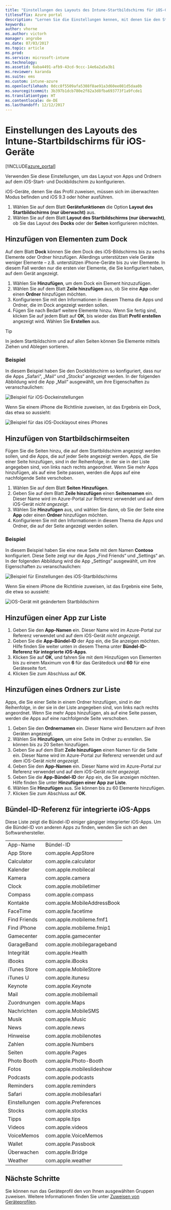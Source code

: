 ```yaml
---
title: "Einstellungen des Layouts des Intune-Startbildschirms für iOS-Geräte"
titlesuffix: Azure portal
description: "Lernen Sie die Einstellungen kennen, mit denen Sie den Start- und Dockbildschirm von iOS-Geräten anpassen können."
keywords: 
author: vhorne
ms.author: victorh
manager: angrobe
ms.date: 07/03/2017
ms.topic: article
ms.prod: 
ms.service: microsoft-intune
ms.technology: 
ms.assetid: 6aba4491-afb9-43cd-9ccc-14e6a2a5a3b1
ms.reviewer: karanda
ms.suite: ems
ms.custom: intune-azure
ms.openlocfilehash: 0dcc8f5509afa5308f8ae91a3d60ee081d5daa0b
ms.sourcegitcommit: 3b397b1dcb780e2f82a3d8fba693773f1a9fcde1
ms.translationtype: HT
ms.contentlocale: de-DE
ms.lasthandoff: 12/12/2017
---
```

# <a name="intune-home-screen-layout-settings-for-ios-devices"></a>Einstellungen des Layouts des Intune-Startbildschirms für iOS-Geräte

[!INCLUDE[azure_portal](./includes/azure_portal.md)]

Verwenden Sie diese Einstellungen, um das Layout von Apps und Ordnern auf dem iOS-Start- und Dockbildschirm zu konfigurieren.

iOS-Geräte, denen Sie das Profil zuweisen, müssen sich im überwachten Modus befinden und iOS 9.3 oder höher ausführen.

1. Wählen Sie auf dem Blatt **Gerätefunktionen** die Option **Layout des Startbildschirms (nur überwacht)** aus.
2. Wählen Sie auf dem Blatt **Layout des Startbildschirms (nur überwacht)**, ob Sie das Layout des **Docks** oder der **Seiten** konfigurieren möchten.

## <a name="add-items-to-the-dock"></a>Hinzufügen von Elementen zum Dock

Auf dem Blatt **Dock** können Sie dem Dock des iOS-Bildschirms bis zu sechs Elemente oder Ordner hinzufügen. Allerdings unterstützen viele Geräte weniger Elemente – z.B. unterstützen iPhone-Geräte bis zu vier Elemente. In diesem Fall werden nur die ersten vier Elemente, die Sie konfiguriert haben, auf dem Gerät angezeigt.

1. Wählen Sie **Hinzufügen**, um dem Dock ein Element hinzuzufügen.
2. Wählen Sie auf dem Blatt **Zeile hinzufügen** aus, ob Sie eine **App** oder einen **Ordner** hinzufügen möchten.
3. Konfigurieren Sie mit den Informationen in diesem Thema die Apps und Ordner, die im Dock angezeigt werden sollen.
4. Fügen Sie nach Bedarf weitere Elemente hinzu. Wenn Sie fertig sind, klicken Sie auf jedem Blatt auf **OK**, bis wieder das Blatt **Profil erstellen** angezeigt wird. Wählen Sie **Erstellen** aus.

>[!TIP]
> In jedem Startbildschirm und auf allen Seiten können Sie Elemente mittels Ziehen und Ablegen sortieren. 

### <a name="example"></a>Beispiel

In diesem Beispiel haben Sie den Dockbildschirm so konfiguriert, dass nur die Apps „Safari“, „Mail“ und „Stocks“ angezeigt werden. In der folgenden Abbildung wird die App „Mail“ ausgewählt, um ihre Eigenschaften zu veranschaulichen:

![Beispiel für iOS-Dockeinstellungen](http://i.imgur.com/FfFiUcP.png)

Wenn Sie einem iPhone die Richtlinie zuweisen, ist das Ergebnis ein Dock, das etwa so aussieht:

![Beispiel für das iOS-Docklayout eines iPhones](http://i.imgur.com/bAgCe8F.png)

## <a name="add-home-screen-pages"></a>Hinzufügen von Startbildschirmseiten

Fügen Sie die Seiten hinzu, die auf dem Startbildschirm angezeigt werden sollen, und die Apps, die auf jeder Seite angezeigt werden. Apps, die Sie einer Seite hinzufügen, sind in der Reihenfolge, in der sie in der Liste angegeben sind, von links nach rechts angeordnet. Wenn Sie mehr Apps hinzufügen, als auf eine Seite passen, werden die Apps auf eine nachfolgende Seite verschoben.


1. Wählen Sie auf dem Blatt **Seiten** **Hinzufügen**.
2. Geben Sie auf dem Blatt **Zeile hinzufügen** einen **Seitennamen** ein. Dieser Name wird im Azure-Portal zur Referenz verwendet und auf dem iOS-Gerät *nicht angezeigt*.
3. Wählen Sie **Hinzufügen** aus, und wählen Sie dann, ob Sie der Seite eine **App** oder einen **Ordner** hinzufügen möchten.
4. Konfigurieren Sie mit den Informationen in diesem Thema die Apps und Ordner, die auf der Seite angezeigt werden sollen.

### <a name="example"></a>Beispiel

In diesem Beispiel haben Sie eine neue Seite mit dem Namen **Contoso** konfiguriert. Diese Seite zeigt nur die Apps „Find Friends“ und „Settings“ an. In der folgenden Abbildung wird die App „Settings“ ausgewählt, um ihre Eigenschaften zu veranschaulichen:

![Beispiel für Einstellungen des iOS-Startbildschirms](http://i.imgur.com/Jc2OxyX.png)

Wenn Sie einem iPhone die Richtlinie zuweisen, ist das Ergebnis eine Seite, die etwa so aussieht:

![iOS-Gerät mit geändertem Startbildschirm](http://i.imgur.com/Bd37PHa.png)

## <a name="how-to-add-an-app-to-the-list"></a>Hinzufügen einer App zur Liste

1. Geben Sie den **App-Namen** ein. Dieser Name wird im Azure-Portal zur Referenz verwendet und auf dem iOS-Gerät *nicht angezeigt*.
2. Geben Sie die **App-Bündel-ID** der App ein, die Sie anzeigen möchten. Hilfe finden Sie weiter unten in diesem Thema unter **Bündel-ID-Referenz für integrierte iOS-Apps**.
3. Klicken Sie auf **OK**, und fahren Sie mit dem Hinzufügen von Elementen bis zu einem Maximum von **6** für das Gerätedock und **60** für eine Geräteseite fort.
4. Klicken Sie zum Abschluss auf **OK**.

## <a name="how-to-add-a-folder-to-the-list"></a>Hinzufügen eines Ordners zur Liste

Apps, die Sie einer Seite in einem Ordner hinzufügen, sind in der Reihenfolge, in der sie in der Liste angegeben sind, von links nach rechts angeordnet. Wenn Sie mehr Apps hinzufügen, als auf eine Seite passen, werden die Apps auf eine nachfolgende Seite verschoben.

1. Geben Sie den **Ordnernamen** ein. Dieser Name wird Benutzern auf ihren Geräten angezeigt.
2. Wählen Sie **Hinzufügen**, um eine Seite im Ordner zu erstellen. Sie können bis zu 20 Seiten hinzufügen.
3. Geben Sie auf dem Blatt **Zeile hinzufügen** einen Namen für die Seite ein. Dieser Name wird im Azure-Portal zur Referenz verwendet und auf dem iOS-Gerät *nicht angezeigt*.
3. Geben Sie den **App-Namen** ein. Dieser Name wird im Azure-Portal zur Referenz verwendet und auf dem iOS-Gerät *nicht angezeigt*.
2. Geben Sie die **App-Bündel-ID** der App ein, die Sie anzeigen möchten. Hilfe finden Sie unter **Hinzufügen einer App zur Liste**.
3. Wählen Sie **Hinzufügen** aus. Sie können bis zu 60 Elemente hinzufügen.
4. Klicken Sie zum Abschluss auf **OK**.


## <a name="bundle-id-reference-for-built-in-ios-apps"></a>Bündel-ID-Referenz für integrierte iOS-Apps

Diese Liste zeigt die Bündel-ID einiger gängiger integrierter iOS-Apps. Um die Bündel-ID von anderen Apps zu finden, wenden Sie sich an den Softwarehersteller. 

|||
|-|-|
|App-Name|Bündel-ID|
|App Store|com.apple.AppStore|
|Calculator|com.apple.calculator|
|Kalender|com.apple.mobilecal|
|Kamera|com.apple.camera|
|Clock|com.apple.mobiletimer|
|Compass|com.apple.compass|
|Kontakte|com.apple.MobileAddressBook|
|FaceTime|com.apple.facetime|
|Find Friends|com.apple.mobileme.fmf1|
|Find iPhone|com.apple.mobileme.fmip1|
|Gamecenter|com.apple.gamecenter|
|GarageBand|com.apple.mobilegarageband|
|Integrität|com.apple.Health|
|iBooks|com.apple.iBooks|
|iTunes Store|com.apple.MobileStore|
|iTunes U|com.apple.itunesu|
|Keynote|com.apple.Keynote|
|Mail|com.apple.mobilemail|
|Zuordnungen|com.apple.Maps|
|Nachrichten|com.apple.MobileSMS|
|Musik|com.apple.Music|
|News|com.apple.news|
|Hinweise|com.apple.mobilenotes|
|Zahlen|com.apple.Numbers|
|Seiten|com.apple.Pages|
|Photo Booth|com.apple.Photo-Booth|
|Fotos|com.apple.mobileslideshow|
|Podcasts|com.apple.podcasts|
|Reminders|com.apple.reminders|
|Safari|com.apple.mobilesafari|
|Einstellungen|com.apple.Preferences|
|Stocks|com.apple.stocks|
|Tipps|com.apple.tips|
|Videos|com.apple.videos|
|VoiceMemos|com.apple.VoiceMemos|
|Wallet|com.apple.Passbook|
|Überwachen|com.apple.Bridge|
|Weather|com.apple.weather|


## <a name="next-steps"></a>Nächste Schritte

Sie können nun das Geräteprofil den von Ihnen ausgewählten Gruppen zuweisen. Weitere Informationen finden Sie unter [Zuweisen von Geräteprofilen](device-profile-assign.md).
